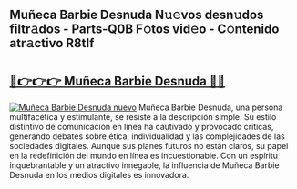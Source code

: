 ## Muñeca Barbie Desnuda N𝚞𝚎vos desn𝚞dos filtr𝚊dos - Parts-Q0B F𝚘tos vid𝚎o - C𝚘ntenido atr𝚊ctivo R8tIf

# <h2><a href="http://mbczk9.tromn.icu/?c=Mu%c3%b1eca+Barbie+Desnuda">🔗👉👉👉 Muñeca Barbie Desnuda 🔗🔗</a></h2>

[![Muñeca Barbie Desnuda nuevo](https://i.imgur.com/pEAQMta.gif)](http://mbczk9.tromn.icu/?c=Mu%c3%b1eca+Barbie+Desnuda)
Muñeca Barbie Desnuda, una persona multifacética y estimulante, se resiste a la descripción simple. Su estilo distintivo de comunicación en línea ha cautivado y provocado críticas, generando debates sobre ética, individualidad y las complejidades de las sociedades digitales. Aunque sus planes futuros no están claros, su papel en la redefinición del mundo en línea es incuestionable. Con un espíritu inquebrantable y un atractivo innegable, la influencia de Muñeca Barbie Desnuda en los medios digitales es innovadora.

